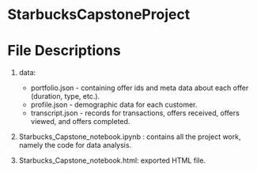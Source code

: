 # StarbucksCapstoneProject

# File Descriptions
1. data:
      - portfolio.json - containing offer ids and meta data about each offer (duration, type, etc.).
      - profile.json - demographic data for each customer.
      - transcript.json - records for transactions, offers received, offers viewed, and offers completed.
   
2. Starbucks_Capstone_notebook.ipynb : contains all the project work, namely the code for data analysis.

3. Starbucks_Capstone_notebook.html: exported HTML file.